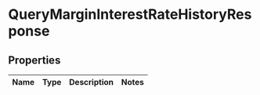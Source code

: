 

# QueryMarginInterestRateHistoryResponse


## Properties

| Name | Type | Description | Notes |
|------------ | ------------- | ------------- | -------------|



